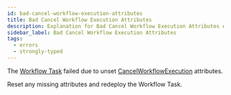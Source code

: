 ```yaml
---
id: bad-cancel-workflow-execution-attributes
title: Bad Cancel Workflow Execution Attributes
description: Explanation for Bad Cancel Workflow Execution Attributes error message, and how to fix it.
sidebar_label: Bad Cancel Workflow Execution Attributes
tags:
  - errors
  - strongly-typed
---
```


The [Workflow Task](/concepts/what-is-a-workflow-task) failed due to unset [CancelWorkflowExecution](/references/commands#cancelworkflowexecution) attributes.

Reset any missing attributes and redeploy the Workflow Task.
